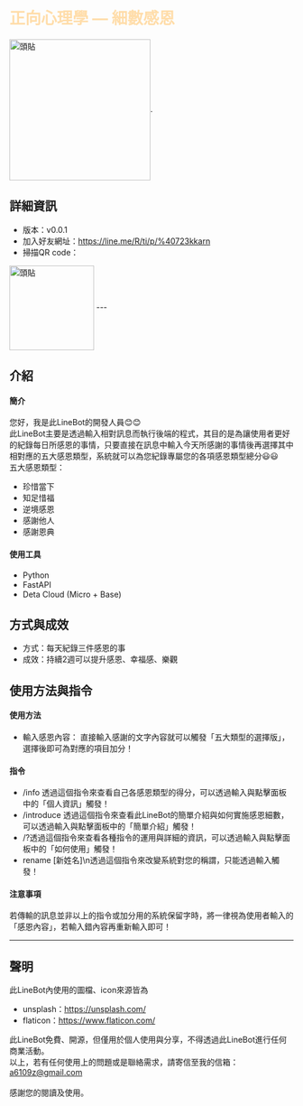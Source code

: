 # <font color = #FFDDAA>正向心理學 — 細數感恩</font>
<img src="https://i.imgur.com/ZGhUgOW.png" width = "250" height = "250" alt="頭貼" align=center />.
## 詳細資訊
- 版本：v0.0.1
- 加入好友網址：https://line.me/R/ti/p/%40723kkarn
- 掃描QR code：
<img src="https://i.imgur.com/3pDLWaY.png" width = "150" height = "150" alt="頭貼" align=center />
---

## 介紹 ##

#### 簡介 ####
您好，我是此LineBot的開發人員:blush::blush:<br/> 此LineBot主要是透過輸入相對訊息而執行後端的程式，其目的是為讓使用者更好的紀錄每日所感恩的事情，只要直接在訊息中輸入今天所感謝的事情後再選擇其中相對應的五大感恩類型，系統就可以為您紀錄專屬您的各項感恩類型總分:smiley::smiley:<br/>
五大感恩類型：
- 珍惜當下
- 知足惜福
- 逆境感恩
- 感謝他人
- 感謝恩典

#### 使用工具 ####
- Python
- FastAPI
- Deta Cloud (Micro + Base)

## 方式與成效 ##
- 方式：每天紀錄三件感恩的事
- 成效：持續2週可以提升感恩、幸福感、樂觀

## 使用方法與指令 ##

#### 使用方法 ####
- 輸入感恩內容：
  直接輸入感謝的文字內容就可以觸發「五大類型的選擇版」，選擇後即可為對應的項目加分！
#### 指令 ####
- /info
  透過這個指令來查看自己各感恩類型的得分，可以透過輸入與點擊面板中的「個人資訊」觸發！
- /introduce
  透過這個指令來查看此LineBot的簡單介紹與如何實施感恩細數，可以透過輸入與點擊面板中的「簡單介紹」觸發！
- /?透過這個指令來查看各種指令的運用與詳細的資訊，可以透過輸入與點擊面板中的「如何使用」觸發！
- rename [新姓名]\n透過這個指令來改變系統對您的稱謂，只能透過輸入觸發！
#### 注意事項 ####
若傳輸的訊息並非以上的指令或加分用的系統保留字時，將一律視為使用者輸入的「感恩內容」，若輸入錯內容再重新輸入即可！

---
## 聲明 ##
此LineBot內使用的圖檔、icon來源皆為
- unsplash：https://unsplash.com/
- flaticon：https://www.flaticon.com/

此LineBot免費、開源，但僅用於個人使用與分享，不得透過此LineBot進行任何商業活動。<br/>以上，若有任何使用上的問題或是聯絡需求，請寄信至我的信箱：<a6109z@gmail.com><br/><br/>感謝您的閱讀及使用。
